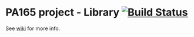 # PA165 project - Library [![Build Status](https://travis-ci.org/formanek/PA165-Library.svg)](https://travis-ci.org/formanek/PA165-Library)
See [wiki](https://github.com/formanek/PA165-Library/wiki) for more info.